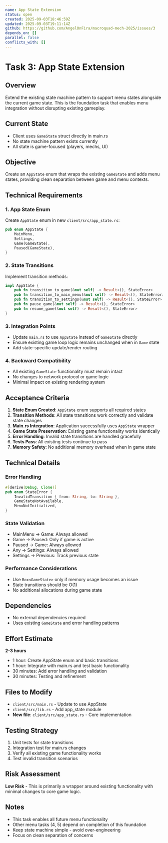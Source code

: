 ```yaml
---
name: App State Extension
status: open
created: 2025-09-03T18:46:59Z
updated: 2025-09-03T19:11:14Z
github: https://github.com/AngelOnFira/macroquad-mech-2025/issues/3
depends_on: []
parallel: false
conflicts_with: []
---
```


# Task 3: App State Extension

## Overview
Extend the existing state machine pattern to support menu states alongside the current game state. This is the foundation task that enables menu integration without disrupting existing gameplay.

## Current State
- Client uses `GameState` struct directly in main.rs
- No state machine pattern exists currently
- All state is game-focused (players, mechs, UI)

## Objective
Create an `AppState` enum that wraps the existing `GameState` and adds menu states, providing clean separation between game and menu contexts.

## Technical Requirements

### 1. App State Enum
Create `AppState` enum in new `client/src/app_state.rs`:
```rust
pub enum AppState {
    MainMenu,
    Settings,
    Game(GameState),
    Paused(GameState),
}
```

### 2. State Transitions
Implement transition methods:
```rust
impl AppState {
    pub fn transition_to_game(&mut self) -> Result<(), StateError>
    pub fn transition_to_main_menu(&mut self) -> Result<(), StateError>
    pub fn transition_to_settings(&mut self) -> Result<(), StateError>
    pub fn pause_game(&mut self) -> Result<(), StateError>
    pub fn resume_game(&mut self) -> Result<(), StateError>
}
```

### 3. Integration Points
- Update `main.rs` to use `AppState` instead of `GameState` directly
- Ensure existing game loop logic remains unchanged when in `Game` state
- Add state-specific update/render routing

### 4. Backward Compatibility
- All existing `GameState` functionality must remain intact
- No changes to network protocol or game logic
- Minimal impact on existing rendering system

## Acceptance Criteria

1. **State Enum Created**: `AppState` enum supports all required states
2. **Transition Methods**: All state transitions work correctly and validate state changes
3. **Main.rs Integration**: Application successfully uses `AppState` wrapper
4. **Game State Preservation**: Existing game functionality works identically
5. **Error Handling**: Invalid state transitions are handled gracefully
6. **Tests Pass**: All existing tests continue to pass
7. **Memory Safety**: No additional memory overhead when in game state

## Technical Details

### Error Handling
```rust
#[derive(Debug, Clone)]
pub enum StateError {
    InvalidTransition { from: String, to: String },
    GameStateNotAvailable,
    MenuNotInitialized,
}
```

### State Validation
- MainMenu -> Game: Always allowed
- Game -> Paused: Only if game is active
- Paused -> Game: Always allowed
- Any -> Settings: Always allowed
- Settings -> Previous: Track previous state

### Performance Considerations
- Use `Box<GameState>` only if memory usage becomes an issue
- State transitions should be O(1)
- No additional allocations during game state

## Dependencies
- No external dependencies required
- Uses existing `GameState` and error handling patterns

## Effort Estimate
**2-3 hours**
- 1 hour: Create AppState enum and basic transitions
- 1 hour: Integrate with main.rs and test basic functionality  
- 30 minutes: Add error handling and validation
- 30 minutes: Testing and refinement

## Files to Modify
- `client/src/main.rs` - Update to use AppState
- `client/src/lib.rs` - Add app_state module
- **New file**: `client/src/app_state.rs` - Core implementation

## Testing Strategy
1. Unit tests for state transitions
2. Integration test for main.rs changes
3. Verify all existing game functionality works
4. Test invalid transition scenarios

## Risk Assessment
**Low Risk** - This is primarily a wrapper around existing functionality with minimal changes to core game logic.

## Notes
- This task enables all future menu functionality
- Other menu tasks (4, 5) depend on completion of this foundation
- Keep state machine simple - avoid over-engineering
- Focus on clean separation of concerns
